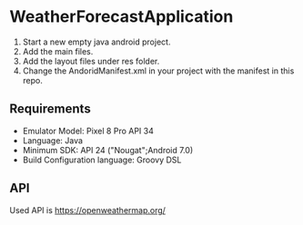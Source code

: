 # WeatherForecastApplication
1) Start a new empty java android project.
2) Add the main files.
3) Add the layout files under res folder.
4) Change the AndoridManifest.xml in your project with the manifest in this repo.

## Requirements
- Emulator Model: Pixel 8 Pro API 34  
- Language: Java
- Minimum SDK: API 24 ("Nougat";Android 7.0) 
- Build Configuration language: Groovy DSL

## API
Used API is https://openweathermap.org/
